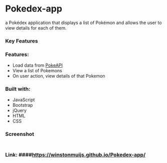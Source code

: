 # Pokedex-app
a Pokédex application that displays a list of Pokémon and allows the user to view details for each of them.

### Key Features

### Features:
  
* Load data from <a href="https://pokeapi.co">PokeAPI</a>
* View a list of Pokemons
* On user action, view details of that Pokemon

### Built with:

* JavaScript
* Bootstrap
* jQuery
* HTML
* CSS

### Screenshot<h3>
  
<img src="">

### Link:  ####<a href="https://winstonmuijs.github.io/Pokedex-app/">https://winstonmuijs.github.io/Pokedex-app/</a>
